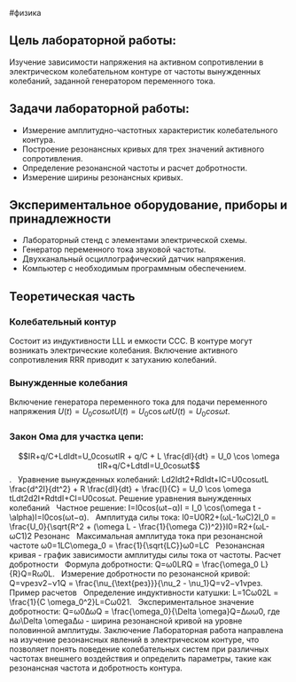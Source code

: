 #физика 
## Цель лабораторной работы:
Изучение зависимости напряжения на активном сопротивлении в электрическом колебательном контуре от частоты вынужденных колебаний, заданной генератором переменного тока.
## Задачи лабораторной работы:
- Измерение амплитудно-частотных характеристик колебательного контура.   
- Построение резонансных кривых для трех значений активного сопротивления.   
- Определение резонансной частоты и расчет добротности.   
- Измерение ширины резонансных кривых. 
## Экспериментальное оборудование, приборы и принадлежности   
- Лабораторный стенд с элементами электрической схемы.   
- Генератор переменного тока звуковой частоты.   
- Двухканальный осциллографический датчик напряжения.   
- Компьютер с необходимым программным обеспечением. 
## Теоретическая часть
### Колебательный контур  
Состоит из индуктивности LLL и емкости CCC. В контуре могут возникать электрические колебания.
Включение активного сопротивления RRR приводит к затуханию колебаний. 
### Вынужденные колебания   
Включение генератора переменного тока для подачи переменного напряжения $U(t)=U_0cos⁡ωtU(t) = U_0 \cos \omega tU(t)=U_0cosωt$.  
### Закон Ома для участка цепи: 
$$IR+q/C+LdIdt=U_0cos⁡ωtIR + q/C + L \frac{dI}{dt} = U_0 \cos \omega tIR+q/C+LdtdI=U_0cosωt$$.   Уравнение вынужденных колебаний: Ld2Idt2+RdIdt+IC=U0cos⁡ωtL \frac{d^2I}{dt^2} + R \frac{dI}{dt} + \frac{I}{C} = U_0 \cos \omega tLdt2d2I+RdtdI+CI=U0cosωt. Решение уравнения вынужденных колебаний   Частное решение: I=I0cos⁡(ωt−α)I = I_0 \cos(\omega t - \alpha)I=I0cos(ωt−α).   Амплитуда силы тока: I0=U0R2+(ωL-1ωC)2I_0 = \frac{U_0}{\sqrt{R^2 + (\omega L - \frac{1}{\omega C})^2}}I0=R2+(ωL-ωC1)2 Резонанс   Максимальная амплитуда тока при резонансной частоте ω0=1LC\omega_0 = \frac{1}{\sqrt{LC}}ω0=LC   Резонансная кривая - график зависимости амплитуды силы тока от частоты. Расчет добротности   Формула добротности: Q=ω0LRQ = \frac{\omega_0 L}{R}Q=Rω0L.   Измерение добротности по резонансной кривой: Q=νрезν2−ν1Q = \frac{\nu_{\text{рез}}}{\nu_2 - \nu_1}Q=ν2−ν1νрез. Пример расчетов   Определение индуктивности катушки: L=1Cω02L = \frac{1}{C \omega_0^2}L=Cω021.   Экспериментальное значение добротности: Q=ω0ΔωQ = \frac{\omega_0}{\Delta \omega}Q=Δωω0, где Δω\Delta \omegaΔω - ширина резонансной кривой на уровне половинной амплитуды. Заключение Лабораторная работа направлена на изучение резонансных явлений в электрическом контуре, что позволяет понять поведение колебательных систем при различных частотах внешнего воздействия и определить параметры, такие как резонансная частота и добротность контура.